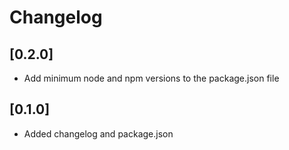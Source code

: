# Changelog

## [0.2.0]
- Add minimum node and npm versions to the package.json file

## [0.1.0]
- Added changelog and package.json
